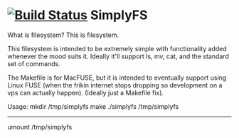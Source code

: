 [![Build Status](https://travis-ci.org/a2lin/SimplyFS.svg?branch=master)](https://travis-ci.org/a2lin/SimplyFS)
SimplyFS
========

What is filesystem? This is filesystem.

This filesystem is intended to be extremely simple with functionality
added whenever the mood suits it. Ideally it'll support ls, mv, cat,
and the standard set of commands.

The Makefile is for MacFUSE, but it is intended to eventually support
using Linux FUSE (when the frikin internet stops dropping so development
on a vps can actually happen). (Ideally just a Makefile fix).

Usage:
mkdir /tmp/simplyfs
make
./simplyfs /tmp/simplyfs

---------------------

umount /tmp/simplyfs
